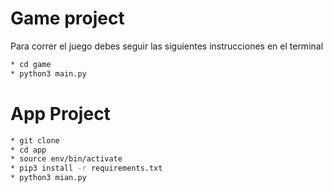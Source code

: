 # Game project

Para correr el juego debes seguir las siguientes instrucciones en el terminal

```sh
* cd game
* python3 main.py
```

# App Project

```sh
* git clone
* cd app
* source env/bin/activate
* pip3 install -r requirements.txt
* python3 mian.py
```